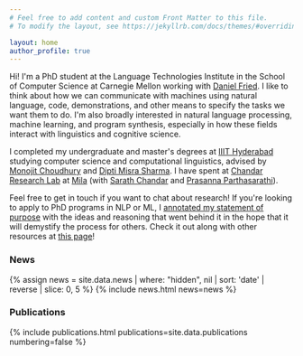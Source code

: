 ```yaml
---
# Feel free to add content and custom Front Matter to this file.
# To modify the layout, see https://jekyllrb.com/docs/themes/#overriding-theme-defaults

layout: home
author_profile: true
---
```


Hi! I'm a PhD student at the Language Technologies Institute in the School of Computer Science at Carnegie Mellon working with [Daniel Fried](https://dpfried.github.io/). I like to think about how we can communicate with machines using natural language, code, demonstrations, and other means to specify the tasks we want them to do. I'm also broadly interested in natural language processing, machine learning, and program synthesis, especially in how these fields interact with linguistics and cognitive science. 

I completed my undergraduate and master's degrees at [IIIT Hyderabad](https://www.iiit.ac.in/) studying computer science and computational linguistics, advised by [Monojit Choudhury](https://www.microsoft.com/en-us/research/people/monojitc/) and [Dipti Misra Sharma](https://www.iiit.ac.in/people/faculty/dipti/). I have spent at [Chandar Research Lab](https://chandar-lab.github.io/) at [Mila](https://mila.quebec/en/) (with [Sarath Chandar](http://sarathchandar.in/) and [Prasanna Parthasarathi](https://www.cs.mcgill.ca/~pparth2/)).

Feel free to get in touch if you want to chat about research! If you're looking to apply to PhD programs in NLP or ML, I <a href="/annotated-sop">annotated my statement of purpose</a> with the ideas and reasoning that went behind it in the hope that it will demystify the process for others. Check it out along with other resources at <a href="/phd-applications">this page</a>!

<h3>News</h3>
{% assign news = site.data.news | where: "hidden", nil | sort: 'date' | reverse | slice: 0, 5 %}
{% include news.html news=news %}

<h3>Publications</h3>
{% include publications.html
    publications=site.data.publications
    numbering=false
%}

